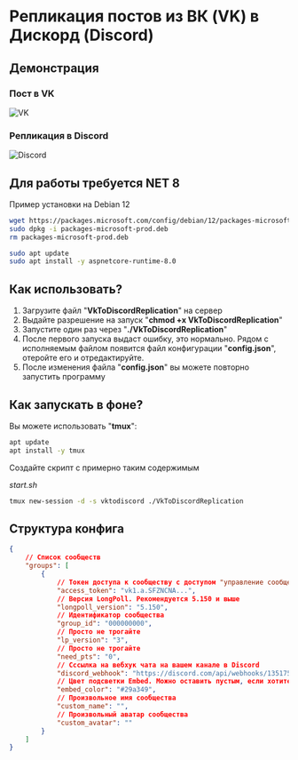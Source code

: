 # Репликация постов из ВК (VK) в Дискорд (Discord)

## Демонстрация

### Пост в VK

![VK](https://i.imgur.com/10sNlzb.png)

### Репликация в Discord

![Discord](https://i.imgur.com/Uxenbuf.png)

## Для работы требуется NET 8

Пример установки на Debian 12

```bash
wget https://packages.microsoft.com/config/debian/12/packages-microsoft-prod.deb -O packages-microsoft-prod.deb
sudo dpkg -i packages-microsoft-prod.deb
rm packages-microsoft-prod.deb
```

```bash
sudo apt update
sudo apt install -y aspnetcore-runtime-8.0
```

## Как использовать?

1. Загрузите файл "**VkToDiscordReplication**" на сервер
2. Выдайте разрешение на запуск "**chmod +x VkToDiscordReplication**"
3. Запустите один раз через "**./VkToDiscordReplication**"
4. После первого запуска выдаст ошибку, это нормально. Рядом с исполняемым файлом появится файл конфигурации "**config.json**", отеройте его и отредактируйте.
5. После изменения файла "**config.json**" вы можете повторно запустить программу

## Как запускать в фоне?

Вы можете использовать "**tmux**":

```bash
apt update
apt install -y tmux
```

Создайте скрипт с примерно таким содержимым

*start.sh*
```bash
tmux new-session -d -s vktodiscord ./VkToDiscordReplication
```

## Структура конфига

```json
{
    // Список сообществ
    "groups": [
        {
            // Токен доступа к сообществу с доступом "управление сообществом" и "стена сообщества"
            "access_token": "vk1.a.SFZNCNA...",
            // Версия LongPoll. Рекомендуется 5.150 и выше
            "longpoll_version": "5.150",
            // Идентификатор сообщества
            "group_id": "000000000",
            // Просто не трогайте
            "lp_version": "3",
            // Просто не трогайте
            "need_pts": "0",
            // Сссылка на вебхук чата на вашем канале в Discord
            "discord_webhook": "https://discord.com/api/webhooks/1351754328577496/SHHVBAS...",
            // Цвет подсветки Embed. Можно оставить пустым, если хотите использовать стандратный
            "embed_color": "#29a349",
            // Произвольное имя сообщества
            "custom_name": "",
            // Произвольный аватар сообщества
            "custom_avatar": ""
        }
    ]
}
```